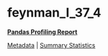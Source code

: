 # feynman_I_37_4

[**Pandas Profiling Report**](https://epistasislab.github.io/pmlb/profile/feynman_I_37_4.html)

[Metadata](metadata.yaml) | [Summary Statistics](summary_stats.tsv)

